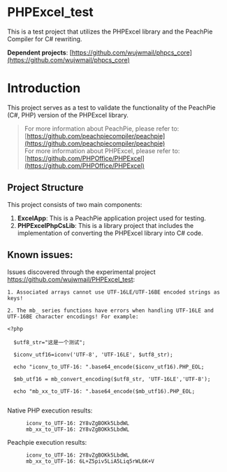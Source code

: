 # PHPExcel_test

This is a test project that utilizes the PHPExcel library and the PeachPie Compiler for C# rewriting.

**Dependent projects**: [https://github.com/wujwmail/phpcs_core](https://github.com/wujwmail/phpcs_core)       

# Introduction

This project serves as a test to validate the functionality of the PeachPie (C#, PHP) version of the PHPExcel library.
  > For more information about PeachPie, please refer to: [https://github.com/peachpiecompiler/peachpie](https://github.com/peachpiecompiler/peachpie)        
  > For more information about PHPExcel, please refer to: [https://github.com/PHPOffice/PHPExcel](https://github.com/PHPOffice/PHPExcel)       

## Project Structure

This project consists of two main components:

1. **ExcelApp**: This is a PeachPie application project used for testing.
2. **PHPExcelPhpCsLib**: This is a library project that includes the implementation of converting the PHPExcel library into C# code.

## Known issues:  

  Issues discovered through the experimental project https://github.com/wujwmail/PHPExcel_test:

    1. Associated arrays cannot use UTF-16LE/UTF-16BE encoded strings as keys!

    2. The mb_ series functions have errors when handling UTF-16LE and UTF-16BE character encodings! For example:


  ```
  <?php

    $utf8_str="这是一个测试";

    $iconv_utf16=iconv('UTF-8', 'UTF-16LE', $utf8_str);

    echo "iconv_to_UTF-16: ".base64_encode($iconv_utf16).PHP_EOL;

    $mb_utf16 = mb_convert_encoding($utf8_str, 'UTF-16LE','UTF-8');

    echo "mb_xx_to_UTF-16: ".base64_encode($mb_utf16).PHP_EOL;


  ```

  Native PHP execution results:

          iconv_to_UTF-16: 2Y8vZgBOKk5LbdWL
          mb_xx_to_UTF-16: 2Y8vZgBOKk5LbdWL

  Peachpie execution results:

          iconv_to_UTF-16: 2Y8vZgBOKk5LbdWL
          mb_xx_to_UTF-16: 6L+Z5piv5LiA5Liq5rWL6K+V